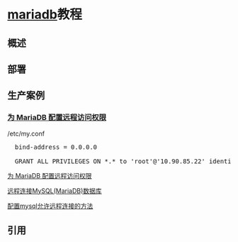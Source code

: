 # [mariadb](https://mariadb.com/)教程

## 概述



## 部署


## 生产案例


### [为 MariaDB 配置远程访问权限](https://mariadb.com/kb/zh-cn/configuring-mariadb-for-remote-client-access/)

/etc/my.conf

<pre>
  bind-address = 0.0.0.0

  GRANT ALL PRIVILEGES ON *.* to 'root'@'10.90.85.22' identified by '123456';  
</pre>

[为 MariaDB 配置远程访问权限](https://mariadb.com/kb/zh-cn/configuring-mariadb-for-remote-client-access/)

[远程连接MySQL(MariaDB)数据库 ](http://blog.csdn.net/lnboxue/article/details/74275928)

[配置mysql允许远程连接的方法](https://www.cnblogs.com/linjiqin/p/5270938.html)





## 引用

